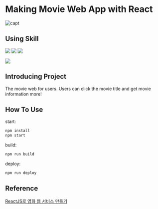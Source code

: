 # Making Movie Web App with React
> 
![capt](https://user-images.githubusercontent.com/105213482/231852534-c3e1d72b-8b8a-4319-922e-fd1ba4ead1de.jpg)





## Using Skill

<img src="https://img.shields.io/badge/react-61DAFB?style=for-the-badge&logo=react&logoColor=white">  <img src="https://img.shields.io/badge/node.js-339933?style=for-the-badge&logo=nodedotjs&logoColor=white">  <img src="https://img.shields.io/badge/css3-1572B6?style=for-the-badge&logo=css3&logoColor=white">



![](../header.png)

## Introducing Project

The movie web for users. Users can click the movie title and get movie information more!


## How To Use

start:

```sh
npm install
npm start
```

build:

```sh
npm run build
```

deploy:

```sh
npm run deploy
```

## Reference
[ReactJS로 영화 웹 서비스 만들기](https://nomadcoders.co/react-for-beginners)
